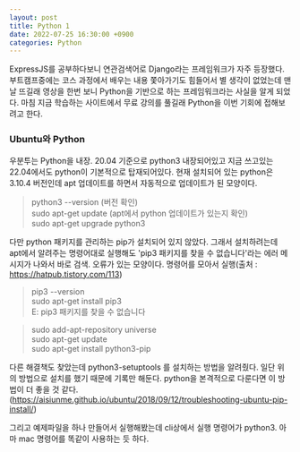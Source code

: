 ```yaml
---
layout: post
title: Python 1
date: 2022-07-25 16:30:00 +0900
categories: Python
---
```

ExpressJS를 공부하다보니 연관검색어로 Django라는 프레임워크가 자주 등장했다. 부트캠프중에는 코스 과정에서 배우는 내용 쫓아가기도 힘들어서 별 생각이 없었는데 맨날 뜨길래 영상을 한번 보니 Python을 기반으로 하는 프레임워크라는 사실을 알게 되었다. 마침 지금 학습하는 사이트에서 무료 강의를 풀길래 Python을 이번 기회에 접해보려고 한다.    
    
### Ubuntu와 Python    
우분투는 Python을 내장. 20.04 기준으로 python3 내장되어있고 지금 쓰고있는 22.04에서도 python이 기본적으로 탑재되어있다. 현재 설치되어 있는 python은 3.10.4 버전인데 apt 업데이트를 하면서 자동적으로 업데이트가 된 모양이다.    
> python3 --version (버전 확인)    
> sudo apt-get update (apt에서 python 업데이트가 있는지 확인)    
> sudo apt-get upgrade python3    
    
다만 python 패키지를 관리하는 pip가 설치되어 있지 않았다. 그래서 설치하려는데 apt에서 알려주는 명령어대로 실행해도 'pip3 패키지를 찾을 수 없습니다'라는 에러 메시지가 나와서 바로 검색. 오류가 있는 모양이다. 명령어를 모아서 실행(출처 : https://hatpub.tistory.com/113)    
> pip3 --version    
> sudo apt-get install pip3    
> E: pip3 패키지를 찾을 수 없습니다    
    
> sudo add-apt-repository universe    
> sudo apt-get update    
> sudo apt-get install python3-pip    
    
다른 해결책도 찾았는데 python3-setuptools 를 설치하는 방법을 알려줬다. 일단 위의 방법으로 설치를 했기 때문에 기록만 해둔다. python을 본격적으로 다룬다면 이 방법이 더 좋을 것 같다.(https://aisiunme.github.io/ubuntu/2018/09/12/troubleshooting-ubuntu-pip-install/)    
    
그리고 예제파일을 하나 만들어서 실행해봤는데 cli상에서 실행 명령어가 python3. 아마 mac 명령어를 똑같이 사용하는 듯 하다.
